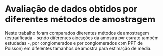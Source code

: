 # Avaliação de dados obtidos por diferentes métodos de amostragem

Neste trabalho foram comparados diferentes métodos de amostragem (estratificada - sendo diferentes alocações da amostra por estrato também estudadas -, por conglomerados e por conglomerados com PPT de Poisson) em diferentes tamanhos de amostra para estimação de média. 
